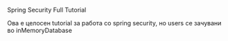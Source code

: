 Spring Security Full Tutorial

Ова е целосен tutorial за работа со spring security, но users се зачувани во inMemoryDatabase
